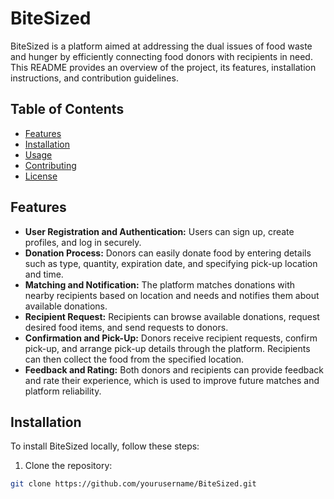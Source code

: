 # BiteSized

BiteSized is a platform aimed at addressing the dual issues of food waste and hunger by efficiently connecting food donors with recipients in need. This README provides an overview of the project, its features, installation instructions, and contribution guidelines.

## Table of Contents

- [Features](#features)
- [Installation](#installation)
- [Usage](#usage)
- [Contributing](#contributing)
- [License](#license)

## Features

- **User Registration and Authentication:** Users can sign up, create profiles, and log in securely.
- **Donation Process:** Donors can easily donate food by entering details such as type, quantity, expiration date, and specifying pick-up location and time.
- **Matching and Notification:** The platform matches donations with nearby recipients based on location and needs and notifies them about available donations.
- **Recipient Request:** Recipients can browse available donations, request desired food items, and send requests to donors.
- **Confirmation and Pick-Up:** Donors receive recipient requests, confirm pick-up, and arrange pick-up details through the platform. Recipients can then collect the food from the specified location.
- **Feedback and Rating:** Both donors and recipients can provide feedback and rate their experience, which is used to improve future matches and platform reliability.

## Installation

To install BiteSized locally, follow these steps:

1. Clone the repository:

```bash
git clone https://github.com/yourusername/BiteSized.git
